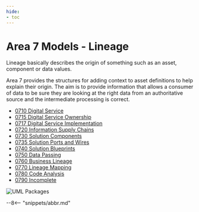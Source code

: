 ```yaml
---
hide:
- toc
---
```


<!-- SPDX-License-Identifier: CC-BY-4.0 -->
<!-- Copyright Contributors to the ODPi Egeria project. -->

# Area 7 Models - Lineage

Lineage basically describes the origin of something such as an asset, component or data values.

Area 7 provides the structures for adding context to asset definitions to help explain their origin.  The aim is to provide information that allows a consumer of data to be sure they are looking at the right data from an authoritative source and the intermediate processing is correct.

- [0710 Digital Service](/egeria-docs/types/7/0710-Digital-Service)
- [0715 Digital Service Ownership](/egeria-docs/types/7/0715-Digital-Service-Ownership)
- [0717 Digital Service Implementation](/egeria-docs/types/7/0717-Digital-Service-Implementation)
- [0720 Information Supply Chains](/egeria-docs/types/7/0720-Information-Supply-Chains)
- [0730 Solution Components](/egeria-docs/types/7/0730-Solution-Components)
- [0735 Solution Ports and Wires](/egeria-docs/types/7/0735-Solution-Ports-and-Wires)
- [0740 Solution Blueprints](/egeria-docs/types/7/0740-Solution-Blueprints)
- [0750 Data Passing](/egeria-docs/types/7/0750-Data-Passing)
- [0760 Business Lineage](/egeria-docs/types/7/0760-Business-Lineage)
- [0770 Lineage Mapping](/egeria-docs/types/7/0770-Lineage-Mapping)
- [0780 Code Analysis](/egeria-docs/types/7/0780-Code-Analysis)
- [0790 Incomplete](/egeria-docs/types/7/0790-Incomplete)


![UML Packages](area-7-lineage-overview.svg)

--8<-- "snippets/abbr.md"
